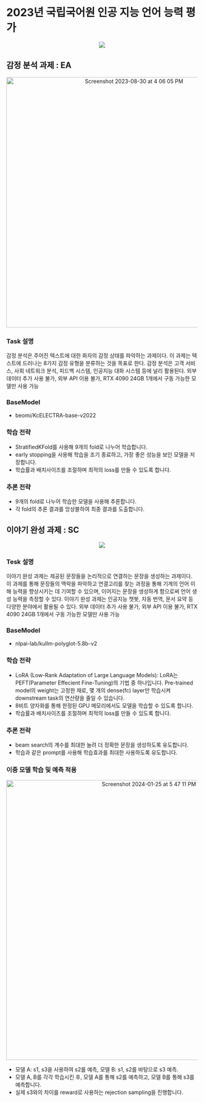 # 2023년 국립국어원 인공 지능 언어 능력 평가

<p align="center"><img src="https://github.com/Docent-Inc/Korean_2023/assets/89565530/196e185e-c5cf-446e-ab41-176bf0f60158"></p>

## 감정 분석 과제 : EA

<p align="center"><img width="657" alt="Screenshot 2023-08-30 at 4 06 05 PM" src="https://github.com/Docent-Inc/Korean_2023/assets/89565530/d4e4e8ed-276e-42ca-bc6a-39cf3db43fe5"></p>

### Task 설명
감정 분석은 주어진 텍스트에 대한 화자의 감정 상태를 파악하는 과제이다. 이 과제는 텍스트에 드러나는 8가지 감정 유형을 분류하는 것을 목표로 한다. 감정 분석은 고객 서비스, 사회 네트워크 분석, 피드백 시스템, 인공지능 대화 시스템 등에 널리 활용된다. 외부 데이터 추가 사용 불가, 외부 API 이용 불가, RTX 4090 24GB 1개에서 구동 가능한 모델만 사용 가능

### BaseModel
- beomi/KcELECTRA-base-v2022

### 학습 전략
- StratifiedKFold를 사용해 9개의 fold로 나누어 학습합니다. 
- early stopping을 사용해 학습을 조기 종료하고, 가장 좋은 성능을 보인 모델을 저장합니다.
- 학습률과 배치사이즈를 조절하며 최적의 loss를 만들 수 있도록 합니다.

### 추론 전략
- 9개의 fold로 나누어 학습한 모델을 사용해 추론합니다.
- 각 fold의 추론 결과를 앙상블하여 최종 결과를 도출합니다.

## 이야기 완성 과제 : SC

<p align="center"><img src="https://github.com/Docent-Inc/Korean_2023/assets/89565530/45cc215e-d7cd-4184-8e9b-7503c3433450"></p>

### Tesk 설명
이야기 완성 과제는 제공된 문장들을 논리적으로 연결하는 문장을 생성하는 과제이다. 이 과제를 통해 문장들의 맥락을 파악하고 연결고리를 찾는 과정을 통해 기계의 언어 이해 능력을 향상시키는 데 기여할 수 있으며, 이어지는 문장을 생성하게 함으로써 언어 생성 능력을 측정할 수 있다. 이야기 완성 과제는 인공지능 챗봇, 자동 번역, 문서 요약 등 다양한 분야에서 활용될 수 있다. 외부 데이터 추가 사용 불가, 외부 API 이용 불가, RTX 4090 24GB 1개에서 구동 가능한 모델만 사용 가능

### BaseModel
- nlpai-lab/kullm-polyglot-5.8b-v2

### 학습 전략
- LoRA (Low-Rank Adaptation of Large Language Models): LoRA는 PEFT(Parameter Effecient Fine-Tuning)의 기법 중 하나입니다. Pre-trained model의 weight는 고정한 채로, 몇 개의 dense(fc) layer만 학습시켜 downstream task의 연산량을 줄일 수 있습니다.
- 8비트 양자화를 통해 한정된 GPU 메모리에서도 모델을 학습할 수 있도록 합니다.
- 학습률과 배치사이즈를 조절하며 최적의 loss를 만들 수 있도록 합니다.

### 추론 전략
- beam search의 계수를 최대한 늘려 더 정확한 문장을 생성하도록 유도합니다.
- 학습과 같은 prompt를 사용해 학습효과를 최대한 사용하도록 유도합니다.

### 이중 모델 학습 및 예측 적용

<p align="center"><img width="735" alt="Screenshot 2024-01-25 at 5 47 11 PM" src="https://github.com/Docent-Inc/Korean_2023/assets/89565530/9cb74e25-2945-4ba8-a599-43a3a691dfbb"></p>

- 모델 A: s1, s3을 사용하여 s2를 예측, 모델 B: s1, s2를 바탕으로 s3 예측.
- 모델 A, B를 각각 학습시킨 후, 모델 A를 통해 s2를 예측하고, 모델 B를 통해 s3를 예측합니다.
- 실제 s3와의 차이를 reward로 사용하는 rejection sampling을 진행합니다.
